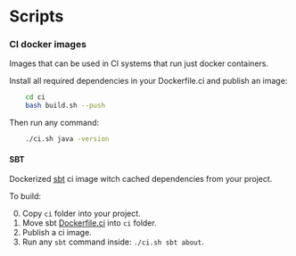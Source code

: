 # Scripts

### CI docker images

Images that can be used in CI systems that run just docker containers.

Install all required dependencies in your Dockerfile.ci and publish an image: 

```bash
    cd ci
    bash build.sh --push
```

Then run any command:

```bash
    ./ci.sh java -version
```

#### SBT

Dockerized [sbt](ci/sbt/Dockerfile.ci) ci image witch cached dependencies from your project. 

To build:

0. Copy `ci` folder into your project.
0. Move sbt [Dockerfile.ci](ci/sbt/Dockerfile.ci) into `ci` folder.
0. Publish a ci image.
0. Run any `sbt` command inside: `./ci.sh sbt about`.

